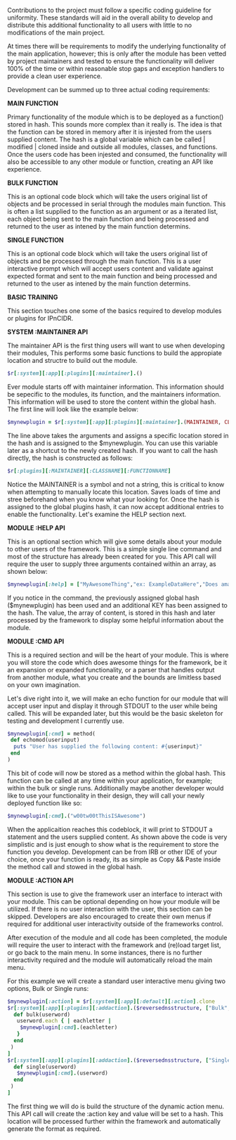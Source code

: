 Contributions to the project must follow a specific coding guideline for uniformity. These standards will aid in the overall
ability to develop and distribute this additional functionality to all users with little to no modifications of the main
project.

At times there will be requirements to modify the underlying functionality of the main application, however; this is only
after the module has been vetted by project maintainers and tested to ensure the functionality will deliver 100% of the time
or within reasonable stop gaps and exception handlers to provide a clean user experience.

Development can be summed up to three actual coding requirements:

__MAIN FUNCTION__

Primary functionality of the module which is to be deployed as a function() stored in hash. This sounds more complex than it
really is. The idea is that the function can be stored in memory after it is injested from the users supplied content. The
hash is a global variable which can be called | modified | cloned inside and outside all modules, classes, and functions. Once
the users code has been injested and consumed, the functionality will also be accessible to any other module or function,
creating an API like experience.

__BULK FUNCTION__

This is an optional code block which will take the users original list of objects and be processed in serial through the
modules main function. This is often a list supplied to the function as an argument or as a iterated list, each object being
sent to the main function and being processed and returned to the user as intened by the main function determins.

__SINGLE FUNCTION__

This is an optional code block which will take the users original list of objects and be processed through the main function.
This is a user interactive prompt which will accept users content and validate against expected format and sent to the
main function and being processed and returned to the user as intened by the main function determins.

**BASIC TRAINING**

This section touches one some of the basics required to develop modules or plugins for IPnCIDR.

__SYSTEM :MAINTAINER API__

The maintainer API is the first thing users will want to use when developing their modules, This performs some basic functions
to build the appropiate location and structre to build out the module.

````ruby
$r[:system][:app][:plugins][:maintainer].()
````

Ever module starts off with maintainer information. This information should be sepecific to the modules, its function, and the
maintainers information. This information will be used to store the content within the global hash. The first line will look
like the example below:

````ruby
$mynewplugin = $r[:system][:app][:plugins][:maintainer].(MAINTAINER, CLASSNAME, FUNCTIONNAME)
````

The line above takes the arguments and assigns a specific location stored in the hash and is assigned to the $mynewplugin. You
can use this variable later as a shortcut to the newly created hash. If you want to call the hash directly, the hash is
constructed as follows:

````ruby
$r[:plugins][:MAINTAINER][:CLASSNAME][:FUNCTIONNAME]
````

Notice the MAINTAINER is a symbol and not a string, this is critical to know when attempting to manually locate this location.
Saves loads of time and stree beforehand when you know what your looking for. Once the hash is assigned to the global plugins
hash, it can now accept additional entries to enable the functionality. Let's examine the HELP section next.

__MODULE :HELP API__

This is an optional section which will give some details about your module to other users of the framework. This is a simple
single line command and most of the structure has already been created for you. This API call will require the user to supply
three arguments contained within an array, as shown below:

````ruby
$mynewplugin[:help] = ["MyAwesomeThing","ex: ExampleDataHere","Does amazing things with user supplied datasets"]
````

If you notice in the command, the previously assigned global hash ($mynewplugin) has been used and an additional KEY has been
assigned to the hash. The value, the array of content, is stored in this hash and later processed by the framework to display
some helpful information about the module. 

__MODULE :CMD API__

This is a required section and will be the heart of your module. This is where you will store the code which does awesome
things for the framework, be it an expansion or expanded functionality, or a parser that handles output from another module,
what you create and the bounds are limitless based on your own imagination.

Let's dive right into it, we will make an echo function for our module that will accept user input and display it through
STDOUT to the user while being called. This will be expanded later, but this would be the basic skeleton for testing and
development I currently use.

````ruby
$mynewplugin[:cmd] = method(
 def echomod(userinput)
  puts "User has supplied the following content: #{userinput}"
 end
)
````

This bit of code will now be stored as a method within the global hash. This function can be called at any time within your
application, for example; within the bulk or single runs. Additionally maybe another developer would like to use your
functionality in their design, they will call your newly deployed function like so:

````ruby
$mynewplugin[:cmd].("w00tw00tThisISAwesome")
````

When the applicaition reaches this codeblock, it will print to STDOUT a statement and the users supplied content. As shown
above the code is very simplistic and is just enough to show what is the requirement to store the function you develop.
Development can be from IRB or other IDE of your choice, once your function is ready, its as simple as Copy && Paste inside
the method call and stowed in the global hash.

__MODULE :ACTION API__

This section is use to give the framework user an interface to interact with your module. This can be optional depending on
how your module will be utilized. If there is no user interaction with the user, this section can be skipped. Developers are
also encouraged to create their own menus if required for additional user interactivity outside of the frameworks control.

After execution of the module and all code has been completed, the module will require the user to interact with the framework
and (re)load target list, or go back to the main menu. In some instances, there is no further interactivity required and the
module will automatically reload the main menu.

For this example we will create a standard user interactive menu giving two options, Bulk or Single runs:

````ruby
$mynewplugin[:action] = $r[:system][:app][:default][:action].clone
$r[:system][:app][:plugins][:addaction].($reversednsstructure, ["Bulk","Bulk word echo function", method(
  def bulk(userword)
   userword.each { | eachletter |
    $mynewplugin[:cmd].(eachletter)
   }
  end
 )
]
$r[:system][:app][:plugins][:addaction].($reversednsstructure, ["Single","Single word echo function", method(
  def single(userword)
   $mynewplugin[:cmd].(userword)
  end
 )
]
````

The first thing we will do is build the structure of the dynamic action menu. This API call will create the :action key and value will be set to a hash. This location will be processed further within the framework and automatically generate the format as required.

